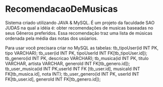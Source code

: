 # RecomendacaoDeMusicas

Sistema criado utilizando JAVA & MySQL.
É um projeto da faculdade SAO JUDAS na qual a idéia é: obter recomendações de musicas baseadas no seus Gêneros preferidos. Essa recomendação traz uma lista de músicas ordenada pela média das notas dos usúarios.

Para usar você precisara criar no MySQL as tabelas:
tb_tipoUser(id INT PK, tipo VARCHAR);
tb_user(id INT PK, tipoUserId INT FK[tb_tipoUser.id]); 
tb_genero(id INT PK, descricao VARCHAR);
tb_musica(id INT PK, titulo VARCHAR, artista VARCHAR, generoId INT FK[tb_genero.id]);
tb_user_musica(id INT PK,userId INT FK [tb_user.id], musicaId INT FK[tb_musica.id], nota INT);
tb_user_genero(id INT PK, userId INT FK[tb_user.id], generoId INT FK[tb_genero.id]);


